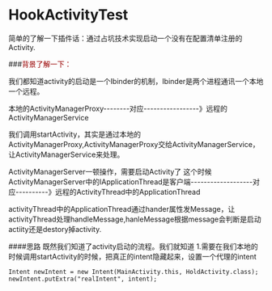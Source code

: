 # HookActivityTest

简单的了解一下插件话：通过占坑技术实现启动一个没有在配置清单注册的Activity.

###<font color=#990000>背景了解一下：</font>

我们都知道activity的启动是一个Ibinder的机制，Ibinder是两个进程通讯一个本地一个远程。

本地的ActivityManagerProxy--------对应-----------------》远程的  ActivityManagerService

我们调用startActivity，其实是通过本地的ActivityManagerProxy,ActivityManagerProxy交给ActivityManagerService，让ActivityManagerService来处理。

ActivityManagerServer一顿操作，需要启动Activity了
这个时候
ActivityManagerServer中的IApplicationThread是客户端-------------------对应----------》远程的ActivityThread中的ApplicationThread

activityThread中的ApplicationThread通过hander属性发Message，让activityThread处理handleMessage,hanleMessage根据message会判断是启动actiity还是destory掉activity.

####思路
既然我们知道了activity启动的流程。我们就知道
1.需要在我们本地的时候调用startActivity的时候，把真正的intent隐藏起来，设置一个代理的intent
```
Intent newIntent = new Intent(MainActivity.this, HoldActivity.class);
newIntent.putExtra("realIntent", intent);
```
                   
